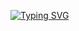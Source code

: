 [![Typing SVG](https://readme-typing-svg.herokuapp.com?font=Consolas&weight=1200&size=30&pause=1000&center=true&vCenter=true&multiline=true&width=438&height=80&lines=Be+Creative%2C+Be+Critical;%E5%88%9B%E6%80%9D%E5%A6%82%E6%B3%89%EF%BC%8C%E9%89%B4%E7%96%91%E8%8B%A5%E9%95%9C)](https://git.io/typing-svg)

